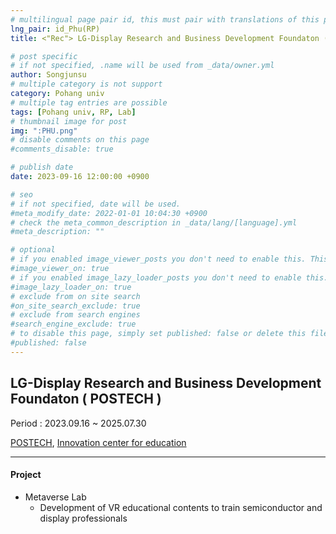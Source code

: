 ```yaml
---
# multilingual page pair id, this must pair with translations of this page. (This name must be unique)
lng_pair: id_Phu(RP)
title: <"Rec"> LG-Display Research and Business Development Foundaton ( POSTECH ) (~ 2025.07.30)

# post specific
# if not specified, .name will be used from _data/owner.yml
author: Songjunsu
# multiple category is not support
category: Pohang univ
# multiple tag entries are possible
tags: [Pohang univ, RP, Lab]
# thumbnail image for post
img: ":PHU.png"
# disable comments on this page
#comments_disable: true

# publish date
date: 2023-09-16 12:00:00 +0900

# seo
# if not specified, date will be used.
#meta_modify_date: 2022-01-01 10:04:30 +0900
# check the meta_common_description in _data/lang/[language].yml
#meta_description: ""

# optional
# if you enabled image_viewer_posts you don't need to enable this. This is only if image_viewer_posts = false
#image_viewer_on: true
# if you enabled image_lazy_loader_posts you don't need to enable this. This is only if image_lazy_loader_posts = false
#image_lazy_loader_on: true
# exclude from on site search
#on_site_search_exclude: true
# exclude from search engines
#search_engine_exclude: true
# to disable this page, simply set published: false or delete this file
#published: false
---
```

<!-- outline-start -->
## LG-Display Research and Business Development Foundaton ( POSTECH )

Period : 2023.09.16 ~ 2025.07.30

[POSTECH](https://www.postech.ac.kr/kor/index.do#;), [Innovation center for education](https://ice.postech.ac.kr/)

***

#### Project
- Metaverse Lab
    - Development of VR educational contents to train semiconductor and display professionals


